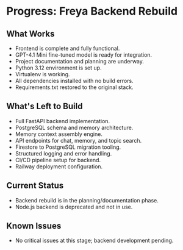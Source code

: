 # Progress: Freya Backend Rebuild

## What Works

- Frontend is complete and fully functional.
- GPT-4.1 Mini fine-tuned model is ready for integration.
- Project documentation and planning are underway.
- Python 3.12 environment is set up.
- Virtualenv is working.
- All dependencies installed with no build errors.
- Requirements.txt restored to the original stack.

## What's Left to Build

- Full FastAPI backend implementation.
- PostgreSQL schema and memory architecture.
- Memory context assembly engine.
- API endpoints for chat, memory, and topic search.
- Firestore to PostgreSQL migration tooling.
- Structured logging and error handling.
- CI/CD pipeline setup for backend.
- Railway deployment configuration.

## Current Status

- Backend rebuild is in the planning/documentation phase.
- Node.js backend is deprecated and not in use.

## Known Issues

- No critical issues at this stage; backend development pending.
